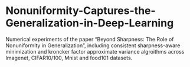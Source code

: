 # Nonuniformity-Captures-the-Generalization-in-Deep-Learning
Numerical experiments of the paper “Beyond Sharpness: The Role of Nonuniformity in Generalization”, including consistent sharpness-aware minimization and kroncker factor approximate variance algroithms across Imagenet, CIFAR10/100, Mnist and food101 datasets.
